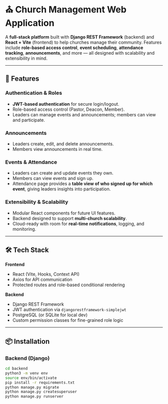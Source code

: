 # ⛪ Church Management Web Application  

A **full-stack platform** built with **Django REST Framework** (backend) and **React + Vite** (frontend) to help churches manage their community. Features include **role-based access control**, **event scheduling**, **attendance tracking**, **announcements**, and more — all designed with scalability and extensibility in mind.  

---

## 🚀 Features  

### Authentication & Roles  
- **JWT-based authentication** for secure login/logout.  
- Role-based access control (Pastor, Deacon, Member).  
- Leaders can manage events and announcements; members can view and participate.  

### Announcements  
- Leaders create, edit, and delete announcements.  
- Members view announcements in real time.  

### Events & Attendance  
- Leaders can create and update events they own.  
- Members can view events and sign up.  
- Attendance page provides a **table view of who signed up for which event**, giving leaders insights into participation.  

### Extensibility & Scalability  
- Modular React components for future UI features.  
- Backend designed to support **multi-church scalability**.  
- Cloud-ready with room for **real-time notifications**, logging, and monitoring.  

---

## 🛠️ Tech Stack  

**Frontend**  
- React (Vite, Hooks, Context API)  
- Axios for API communication  
- Protected routes and role-based conditional rendering  

**Backend**  
- Django REST Framework  
- JWT authentication via `djangorestframework-simplejwt`  
- PostgreSQL (or SQLite for local dev)  
- Custom permission classes for fine-grained role logic  

---

## 📦 Installation  

### Backend (Django)  
```bash
cd backend
python3 -m venv env
source env/bin/activate
pip install -r requirements.txt
python manage.py migrate
python manage.py createsuperuser
python manage.py runserver
